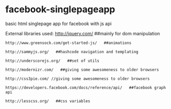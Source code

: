 facebook-singlepageapp
======================

basic html singlepage app for facebook with js api


External libraries used:
	http://jquery.com/   ##mainly for dom manipulation

	http://www.greensock.com/get-started-js/   ##animations

	http://sammyjs.org/   ##hashcode navigation and templating

	http://underscorejs.org/   ##set of utils
	
	http://modernizr.com/   ##giving some awesomeness to older browsers
	
	http://css3pie.com/	//giving some awesomeness to older browsers
	
	https://developers.facebook.com/docs/reference/api/   ##facebook graph api
	
	http://lesscss.org/   ##css variables